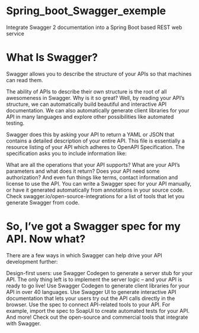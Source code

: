 # Spring_boot_Swagger_exemple
Integrate Swagger 2 documentation into a Spring Boot based REST web service

# What Is Swagger?
Swagger allows you to describe the structure of your APIs so that machines can read them.

The ability of APIs to describe their own structure is the root of all awesomeness in Swagger. Why is it so great? Well, by reading your API’s structure, we can automatically build beautiful and interactive API documentation. We can also automatically generate client libraries for your API in many languages and explore other possibilities like automated testing.

Swagger does this by asking your API to return a YAML or JSON that contains a detailed description of your entire API. This file is essentially a resource listing of your API which adheres to OpenAPI Specification. The specification asks you to include information like:

What are all the operations that your API supports?
What are your API’s parameters and what does it return?
Does your API need some authorization?
And even fun things like terms, contact information and license to use the API.
You can write a Swagger spec for your API manually, or have it generated automatically from annotations in your source code. Check swagger.io/open-source-integrations for a list of tools that let you generate Swagger from code.

# So, I’ve got a Swagger spec for my API. Now what?
There are a few ways in which Swagger can help drive your API development further:

Design-first users: use Swagger Codegen to generate a server stub for your API. The only thing left is to implement the server logic – and your API is ready to go live!
Use Swagger Codegen to generate client libraries for your API in over 40 languages.
Use Swagger UI to generate interactive API documentation that lets your users try out the API calls directly in the browser.
Use the spec to connect API-related tools to your API. For example, import the spec to SoapUI to create automated tests for your API.
And more! Check out the open-source and commercial tools that integrate with Swagger.
